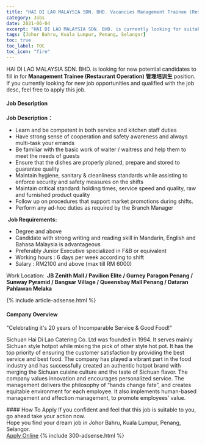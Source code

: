 ```yaml
---
title: "HAI DI LAO MALAYSIA SDN. BHD. Vacancies Management Trainee (Restaurant Operation) 管理培训生" 
category: Jobs 
date: 2021-06-04 
excerpt: "HAI DI LAO MALAYSIA SDN. BHD. is currently looking for suitable person to fill in the Management Trainee (Restaurant Operation) 管理培训生 which based in Johor Bahru, Kuala Lumpur, Penang, Selangor" 
tags: [Johor Bahru, Kuala Lumpur, Penang, Selangor] 
toc: true 
toc_label: TOC 
toc_icon: "fire" 
--- 
```


<p>HAI DI LAO MALAYSIA SDN. BHD. is looking for new potential candidates to fill in for <b>Management Trainee (Restaurant Operation) 管理培训生</b> position. If you currently looking for new job opportunities and qualified with the job desc, feel free to apply this job.
</p><div><div><h4>Job Description</h4></div><div><div><span><div><p><strong>Job Description&#65306;</strong>&#160;</p><ul><li>Learn and be competent in both service and kitchen staff duties</li><li>Have strong sense of cooperation and safety awareness and always multi-task your errands</li><li>Be familiar with the basic work of waiter / waitress and help them to meet the needs of guests</li><li>Ensure that the dishes are properly planed, prepare and stored to guarantee quality</li><li>Maintain hygiene, sanitary &amp; cleanliness standards while assisting to enforce security and safety measures on the shifts</li><li>Maintain critical standard: holding times, service speed and quality, raw and furnished product quality</li><li>Follow up on procedures that support market promotions during shifts.</li><li>Perform any ad-hoc duties as required by the Branch Manager</li></ul><p>&#160;<strong>Job Requirements:</strong>&#160;</p><ul><li>Degree and above</li><li>Candidate with strong writing and reading skill in Mandarin, English and Bahasa Malaysia is advantageous</li><li>Preferably Junior Executive specialized in F&amp;B or equivalent</li><li>Working hours : 6 days per week according to shift</li><li>Salary : RM2100 and above (max till RM 6000)</li></ul><p>Work Location: <strong>&#160;JB Zenith Mall / Pavilion Elite / Gurney Paragon Penang&#160;/ Sunway Pyramid / Bangsar Village / Queensbay Mall Penang / </strong><strong>Dataran Pahlawan Melaka</strong></p></div></span></div></div></div> 
{% include article-adsense.html %} 
<div><div><h4>Company Overview</h4></div><div><div><span><div><p>"Celebrating it's 20 years of Incomparable Service &amp; Good Food!"</p><p>Sichuan Hai Di Lao Catering Co. Ltd was founded in 1994. It serves mainly Sichuan style hotpot while mixing the pick of other style hot pot. It has the top priority of ensuring the customer satisfaction by providing the best service and best food. The company has played a vibrant part in the food industry and has successfully created an authentic hotpot brand with merging the Sichuan cuisine culture and the taste of Sichuan flavor. The company values innovation and encourages personalized service. The management delivers the philosophy of &#8220;hands change fate&#8221;, and creates equitable environment for each employee. It also implements human-based management and affection management, to promote employees&#8217; value.</p></div></span></div></div></div> 
#### How To Apply 
If you confident and feel that this job is suitable to you, go ahead take your action now. <br/> 
Hope you find your dream job in Johor Bahru, Kuala Lumpur, Penang, Selangor. <br/> 
<a href="https://www.jobstreet.com.my/en/job/management-trainee-restaurant-operation-管理培训生-4583277?jobId=jobstreet-my-job-4583277&" class="btn btn--info" target="_blank" rel="nofollow noopenner">Apply Online</a> 
{% include 300-adsense.html %} 